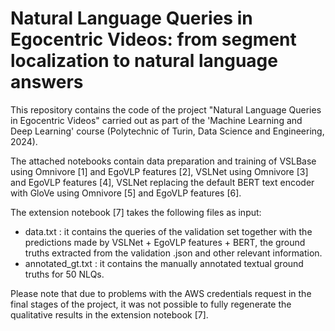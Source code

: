 # Natural Language Queries in Egocentric Videos: from segment localization to natural language answers
This repository contains the code of the project "Natural Language Queries in Egocentric Videos" carried out as part of the 'Machine Learning and Deep Learning' course (Polytechnic of Turin, Data Science and Engineering, 2024).

The attached notebooks contain data preparation and training of VSLBase using Omnivore [1] and EgoVLP features [2], VSLNet using Omnivore [3] and EgoVLP features [4], VSLNet replacing the default BERT text encoder with GloVe using Omnivore [5] and EgoVLP features [6].

The extension notebook [7] takes the following files as input:

- data.txt : it contains the queries of the validation set together with the predictions made by VSLNet + EgoVLP features + BERT, the ground truths extracted from the validation .json and other relevant information.
- annotated_gt.txt : it contains the manually annotated textual ground truths for 50 NLQs.

Please note that due to problems with the AWS credentials request in the final stages of the project, it was not possible to fully regenerate the qualitative results in the extension notebook [7].
